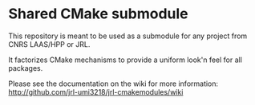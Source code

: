 Shared CMake submodule
======================

This repository is meant to be used as a submodule for any project
from CNRS LAAS/HPP or JRL.

It factorizes CMake mechanisms to provide a uniform look'n feel for
all packages.


Please see the documentation on the wiki for more information:
http://github.com/jrl-umi3218/jrl-cmakemodules/wiki
